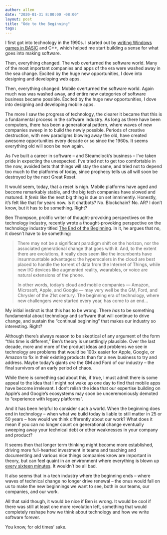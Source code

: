 ```yaml
---
author: allen
date: "2020-01-31 8:00:00 -08:00"
layout: post
title: "Ode to the Beginning"
tags:
---
```


I first got into technology in the 1990s. I started out by [writing Windows games in BASIC](https://allenpike.com/2006/fantasytech-3-goto-fun) and C++, which helped me start building a sense for what goes into making software.

Then, everything changed. The web overturned the software world.  Many of the most important companies and apps of the era were washed away in the sea change. Excited by the huge new opportunities, I dove into designing and developing web apps.

Then, everything changed. Mobile overturned the software world. Again much was was washed away, and entire new categories of software business became possible. Excited by the huge new opportunities, I dove into designing and developing mobile apps.

The more I saw the progress of technology, the clearer it became that this is a fundamental process in the software industry. As long as there have been computers, there has been a generational pattern, where waves of new companies sweep in to build the newly possible. Periods of creative destruction, with new paradigms blowing away the old, have created awesome opportunities every decade or so since the 1960s. It seems everything old will soon be new again.

As I’ve built a career in software – and Steamclock’s business – I’ve taken pride in expecting the unexpected. I’ve tried not to get too comfortable in the now, avoided bets that things will stay the same, and tried not to depend too much to the platforms of today, since prophecy tells us all will soon be destroyed by the next Great Reset.

It would seem, today, that a reset is nigh. Mobile platforms have aged and become remarkably stable, and the big tech companies have slowed and matured. It *feels* like the next big thing is due on set imminently. Honestly, it’s felt like that for years now. Is it chatbots? No. Blockchain? No. AR? I don’t know, but it has to be something. Right?

Ben Thompson, prolific writer of thought-provoking perspectives on the technology industry, recently wrote a thought-provoking perspective on the technology industry titled [The End of the Beginning](https://stratechery.com/2020/the-end-of-the-beginning/). In it, he argues that no, it doesn’t have to be something:

> There may not be a significant paradigm shift on the horizon, nor the associated generational change that goes with it. And, to the extent there are evolutions, it really does seem like the incumbents have insurmountable advantages: the hyperscalers in the cloud are best placed to handle the torrent of data from the Internet of Things, while new I/O devices like augmented reality, wearables, or voice are natural extensions of the phone.
> 
> In other words, today’s cloud and mobile companies — Amazon, Microsoft, Apple, and Google — may very well be the GM, Ford, and Chrysler of the 21st century. The beginning era of technology, where new challengers were started every year, has come to an end...

My initial instinct is that this has to be wrong. There *has* to be something fundamental about technology and software that will continue to drive change, and sustain the “continual beginning” that makes our industry so interesting. Right?

Although there’s always reason to be skeptical of any argument of the form “this time is different,” Ben’s theory is unsettlingly plausible. Over the last decade, more and more of the product ideas and problems we see in technology are problems that would be 100x easier for Apple, Google, or Amazon to fix in their existing products than for a new business to try and address. Maybe today’s giants *are* the GM and Ford of our industry – the final survivors of an early period of chaos.

While there is something sad about this, if true, I must admit there is some appeal to the idea that I might not wake up one day to find that mobile apps have become irrelevant. I don’t relish the idea that our expertise building on Apple’s and Google’s ecosystems may soon be unceremoniously demoted to “experience with legacy platforms”.

And it has been helpful to consider such a world. When the beginning does end in technology – when what we build today is liable to still matter in 25 or 50 years – how would we think differently about our work? What does it mean if you can no longer count on generational change eventually sweeping away your technical debt or other weaknesses in your company and product?

It seems then that longer term thinking might become more established, driving more full-hearted investment in teams and teaching and documenting and various nice things companies know are important in theory, but can feel quaint in an environment where everything is blown up [every sixteen minutes](https://allenpike.com/2015/javascript-framework-fatigue). It wouldn’t be all bad.

It also seems that in a tech industry where the beginning ends – where waves of technical change no longer drive renewal – the onus would fall on us to make the new beginnings we want to see, both in our teams, our companies, and our work.

All that said though, it would be nice if Ben is wrong. It would be cool if there was still at least one more revolution left, something that would completely reshape how we think about technology and how we write software forever.

You know, for old times’ sake.